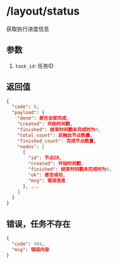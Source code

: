 # /layout/status

获取执行进度信息

## 参数

1. `task_id`: 任务ID

## 返回值

```json
{
  "code": 0,
  "payload": {
    "done": 是否全部完成,
    "created": 开始时间戳,
    "finished": 结束时间戳未完成时为0,
    "total_count": 总触达节点数量,
    "finished_count": 完成节点数量,
    "nodes": [
      {
        "id": 节点ID,
        "created": 开始时间戳,
        "finished": 结束时间戳未完成时为0,
        "ok": 是否成功,
        "msg": 错误信息
      }, ...
    ]
  }
}
```

## 错误，任务不存在

```json
{
  "code": 404,
  "msg": 错误内容
}
```
